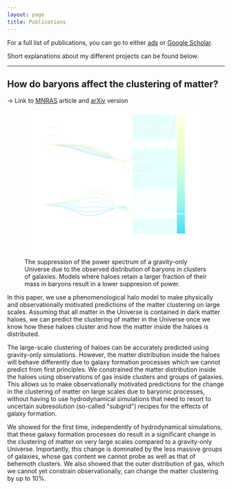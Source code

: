 ```yaml
---
layout: page
title: Publications
---
```

For a full list of publications, you can go to either [ads][ads-link] or [Google Scholar][scholar-link].

Short explanations about my different projects can be found below.

***
## How do baryons affect the clustering of matter?
<!-- https://stackoverflow.com/q/54954544/ arrows in markdown -->
&#8594; Link to [MNRAS][mnras-1] article and [arXiv][arxiv-1] version

<figure class="publication">
<img src="/assets/img/plaw_var_gamma_power_nofb_inv.png">
<figcaption>The suppression of the power spectrum of a gravity-only Universe due to the observed distribution of baryons in clusters of galaxies. Models where haloes retain a larger fraction of their mass in baryons result in a lower suppresion of power.</figcaption>
</figure>

In this paper, we use a phenomenological halo model to make physically
and observationally motivated predictions of the matter clustering on
large scales. Assuming that all matter in the Universe is contained in
dark matter haloes, we can predict the clustering of matter in the
Universe once we know how these haloes cluster and how the matter
inside the haloes is distributed.

The large-scale clustering of haloes can be accurately predicted using
gravity-only simulations. However, the matter distribution inside the
haloes will behave differently due to galaxy formation processes which
we cannot predict from first principles. We constrained the matter
distribution inside the haloes using observations of gas inside
clusters and groups of galaxies. This allows us to make
observationally motivated predictions for the change in the clustering
of matter on large scales due to baryonic processes, without having to
use hydrodynamical simulations that need to resort to uncertain
subresolution (so-called "subgrid") recipes for the effects of galaxy
formation.

We showed for the first time, independently of hydrodynamical
simulations, that these galaxy formation processes do result in a
significant change in the clustering of matter on very large scales
compared to a gravity-only Universe. Importantly, this change is
dominated by the less massive groups of galaxies, whose gas content we
cannot probe as well as that of behemoth clusters. We also showed that
the outer distribution of gas, which we cannot yet constrain
observationally, can change the matter clustering by up to 10%.

[ads-link]: http://adsabs.harvard.edu/cgi-bin/nph-abs_connect?return_req=no_params&&author=Debackere,S.N.B.
[scholar-link]: https://scholar.google.com/citations?user=LqCjqJoAAAAJ
[mnras-1]: https://academic.oup.com/mnras/article-abstract/492/2/2285/5673490
[arxiv-1]: https://arxiv.org/abs/1908.05765
